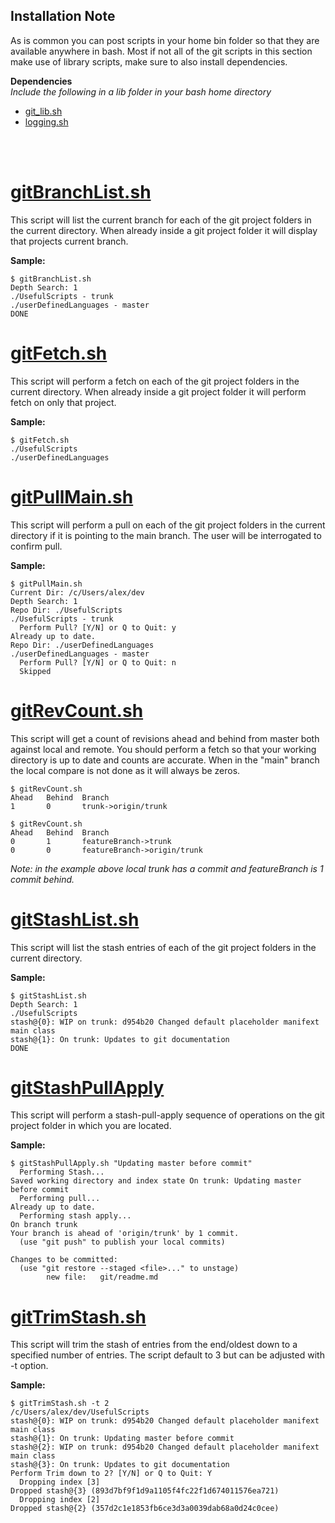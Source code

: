 ## Installation Note
As is common you can post scripts in your home bin folder so that they are available anywhere in bash. Most if not all of the git scripts in this section make use of library scripts, make sure to also install dependencies.

**Dependencies**  
  _Include the following in a lib folder in your bash home directory_  
  - [git_lib.sh](lib/git_lib.sh)
  - [logging.sh](../linux/lib/logging.sh)

<br><br>

# [gitBranchList.sh](gitBranchList.sh)
This script will list the current branch for each of the git project folders in the current directory.  When already inside a git project folder it will display that projects current branch.

**Sample:**
```
$ gitBranchList.sh
Depth Search: 1
./UsefulScripts - trunk
./userDefinedLanguages - master
DONE
```

# [gitFetch.sh](gitFetch.sh)
This script will perform a fetch on each of the git project folders in the current directory. When already inside a git project folder it will perform fetch on only that project.

**Sample:**
```
$ gitFetch.sh
./UsefulScripts
./userDefinedLanguages
```

# [gitPullMain.sh](gitPullMain.sh)
This script will perform a pull on each of the git project folders in the current directory if it is pointing to the main branch.  The user will be interrogated to confirm pull.

**Sample:**
```
$ gitPullMain.sh
Current Dir: /c/Users/alex/dev
Depth Search: 1
Repo Dir: ./UsefulScripts
./UsefulScripts - trunk
  Perform Pull? [Y/N] or Q to Quit: y
Already up to date.
Repo Dir: ./userDefinedLanguages
./userDefinedLanguages - master
  Perform Pull? [Y/N] or Q to Quit: n
  Skipped
```

# [gitRevCount.sh](gitRevCount.sh)
This script will get a count of revisions ahead and behind from master both against local and remote. You should perform a fetch so that your working directory is up to date and counts are accurate. When in the "main" branch the local compare is not done as it will always be zeros.
```
$ gitRevCount.sh
Ahead   Behind  Branch
1       0       trunk->origin/trunk

$ gitRevCount.sh
Ahead   Behind  Branch
0       1       featureBranch->trunk
0       0       featureBranch->origin/trunk
```
_Note: in the example above local trunk has a commit and featureBranch is 1 commit behind._

# [gitStashList.sh](gitStashList.sh)
This script will list the stash entries of each of the git project folders in the current directory.

**Sample:**
```
$ gitStashList.sh
Depth Search: 1
./UsefulScripts
stash@{0}: WIP on trunk: d954b20 Changed default placeholder manifext main class
stash@{1}: On trunk: Updates to git documentation
DONE
```

# [gitStashPullApply](gitStashPullApply)
This script will perform a stash-pull-apply sequence of operations on the git project folder in which you are located. 

**Sample:**
```
$ gitStashPullApply.sh "Updating master before commit"
  Performing Stash...
Saved working directory and index state On trunk: Updating master before commit
  Performing pull...
Already up to date.
  Performing stash apply...
On branch trunk
Your branch is ahead of 'origin/trunk' by 1 commit.
  (use "git push" to publish your local commits)

Changes to be committed:
  (use "git restore --staged <file>..." to unstage)
        new file:   git/readme.md
```

# [gitTrimStash.sh](gitTrimStash.sh)
This script will trim the stash of entries from the end/oldest down to a specified number of entries.  The script default to 3 but can be adjusted with -t option.

**Sample:**
```
$ gitTrimStash.sh -t 2
/c/Users/alex/dev/UsefulScripts
stash@{0}: WIP on trunk: d954b20 Changed default placeholder manifext main class
stash@{1}: On trunk: Updating master before commit
stash@{2}: WIP on trunk: d954b20 Changed default placeholder manifext main class
stash@{3}: On trunk: Updates to git documentation
Perform Trim down to 2? [Y/N] or Q to Quit: Y
  Dropping index [3]
Dropped stash@{3} (893d7bf9f1d9a1105f4fc22f1d674011576ea721)
  Dropping index [2]
Dropped stash@{2} (357d2c1e1853fb6ce3d3a0039dab68a0d24c0cee)
```
